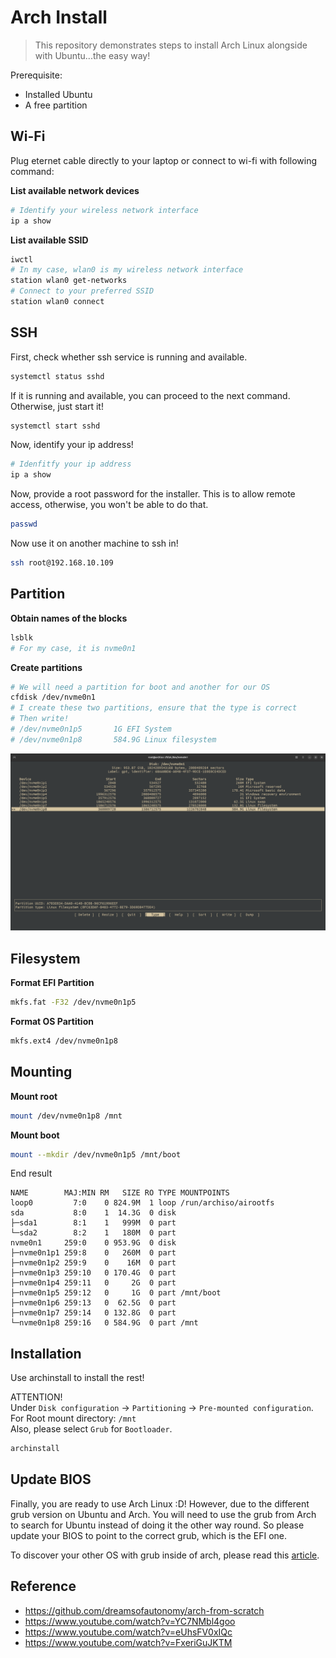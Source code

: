 # Arch Install

> This repository demonstrates steps to install Arch Linux alongside with Ubuntu...the easy way!

Prerequisite:
- Installed Ubuntu
- A free partition

## Wi-Fi

Plug eternet cable directly to your laptop or connect to wi-fi with following command:  

**List available network devices**  
```bash
# Identify your wireless network interface
ip a show
```

**List available SSID**  
```bash
iwctl
# In my case, wlan0 is my wireless network interface
station wlan0 get-networks
# Connect to your preferred SSID
station wlan0 connect
```

## SSH

First, check whether ssh service is running and available.  
```bash
systemctl status sshd
```

If it is running and available, you can proceed to the next command.
Otherwise, just start it!  
```bash
systemctl start sshd
```

Now, identify your ip address!  
```bash
# Idenfitfy your ip address
ip a show
```

Now, provide a root password for the installer.
This is to allow remote access, otherwise, you won't be able to do that.  
```bash
passwd
```

Now use it on another machine to ssh in!  
```bash
ssh root@192.168.10.109
```

## Partition

**Obtain names of the blocks**  
```bash
lsblk
# For my case, it is nvme0n1
```

**Create partitions**  
```bash
# We will need a partition for boot and another for our OS
cfdisk /dev/nvme0n1
# I create these two partitions, ensure that the type is correct
# Then write!
# /dev/nvme0n1p5       1G EFI System
# /dev/nvme0n1p8       584.9G Linux filesystem
```

![img](./resources/create_partition.png)


## Filesystem

**Format EFI Partition**  
```bash
mkfs.fat -F32 /dev/nvme0n1p5
```

**Format OS Partition**  
```bash
mkfs.ext4 /dev/nvme0n1p8
```

## Mounting

**Mount root**  
```bash
mount /dev/nvme0n1p8 /mnt
```

**Mount boot**  
```bash
mount --mkdir /dev/nvme0n1p5 /mnt/boot
```

End result
```
NAME        MAJ:MIN RM   SIZE RO TYPE MOUNTPOINTS
loop0         7:0    0 824.9M  1 loop /run/archiso/airootfs
sda           8:0    1  14.3G  0 disk
├─sda1        8:1    1   999M  0 part
└─sda2        8:2    1   180M  0 part
nvme0n1     259:0    0 953.9G  0 disk
├─nvme0n1p1 259:8    0   260M  0 part
├─nvme0n1p2 259:9    0    16M  0 part
├─nvme0n1p3 259:10   0 170.4G  0 part
├─nvme0n1p4 259:11   0     2G  0 part
├─nvme0n1p5 259:12   0     1G  0 part /mnt/boot
├─nvme0n1p6 259:13   0  62.5G  0 part
├─nvme0n1p7 259:14   0 132.8G  0 part
└─nvme0n1p8 259:16   0 584.9G  0 part /mnt
```

## Installation

Use archinstall to install the rest!  

ATTENTION!  
Under `Disk configuration` -> `Partitioning` -> `Pre-mounted configuration`.
For Root mount directory: `/mnt`  
Also, please select `Grub` for `Bootloader`.

```bash
archinstall
```

## Update BIOS

Finally, you are ready to use Arch Linux :D!
However, due to the different grub version on Ubuntu and Arch.
You will need to use the grub from Arch to search for Ubuntu 
instead of doing it the other way round. So please update your
BIOS to point to the correct grub, which is the EFI one.  

To discover your other OS with grub inside of arch, please read
this [article](https://github.com/BruceChanJianLe/linux-grub).

## Reference

- https://github.com/dreamsofautonomy/arch-from-scratch
- https://www.youtube.com/watch?v=YC7NMbl4goo
- https://www.youtube.com/watch?v=eUhsFV0xIQc
- https://www.youtube.com/watch?v=FxeriGuJKTM

